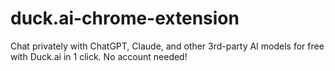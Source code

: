 # duck.ai-chrome-extension
 Chat privately with ChatGPT, Claude, and other 3rd-party AI models for free with Duck.ai in 1 click. No account needed!

